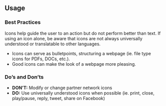 ## Usage

### Best Practices

Icons help guide the user to an action but do not perform better than text. If using an icon alone, be aware that icons are not always universally understood or translatable to other languages.

- Icons can serve as bulletpoints, structuring a webpage (ie. file type icons for PDFs, DOCs, etc.).
- Good icons can make the look of a webpage more pleasing. 

### Do’s and Don’ts

- **DON’T:** Modify or change partner network icons
- **DO:** Use universally understood icons when possible (ie. print, close, play/pause, reply, tweet, share on Facebook)
